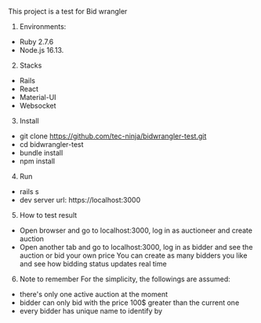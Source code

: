 This project is a test for Bid wrangler

1. Environments:
- Ruby 2.7.6
- Node.js 16.13.

2. Stacks
- Rails
- React
- Material-UI
- Websocket

3. Install
- git clone https://github.com/tec-ninja/bidwrangler-test.git
- cd bidwrangler-test
- bundle install
- npm install

4. Run
- rails s
- dev server url: https://localhost:3000

5. How to test result
- Open browser and go to localhost:3000, log in as auctioneer and create auction
- Open another tab and go to localhost:3000, log in as bidder and see the auction or bid your own price
  You can create as many bidders you like and see how bidding status updates real time 

6. Note to remember
For the simplicity, the followings are assumed:
- there's only one active auction at the moment
- bidder can only bid with the price 100$ greater than the current one
- every bidder has unique name to identify by
